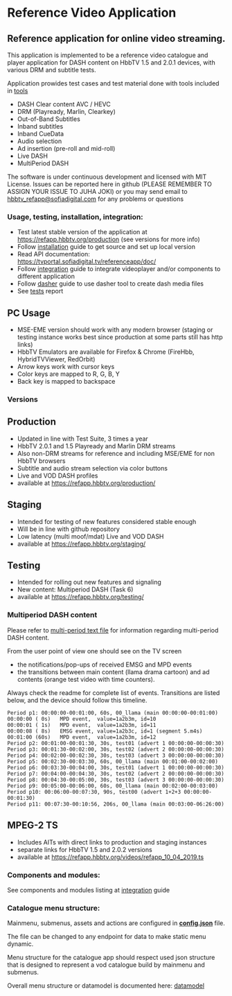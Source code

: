 # Reference Video Application

## Reference application for online video streaming.
This application is implemented to be a reference video catalogue and player application 
for DASH content on HbbTV 1.5 and 2.0.1 devices, with various DRM and subtitle tests. 

Application prowides test cases and test material done with tools included in [tools]
- DASH Clear content AVC / HEVC
- DRM (Playready, Marlin, Clearkey)
- Out-of-Band Subtitles
- Inband subtitles
- Inband CueData
- Audio selection
- Ad insertion (pre-roll and mid-roll)
- Live DASH
- MultiPeriod DASH


The software is under continuous development and licensed with MIT License.
Issues can be reported here in github (PLEASE REMEMBER TO ASSIGN YOUR ISSUE TO JUHA JOKI) or you may send email to hbbtv_refapp@sofiadigital.com
for any problems or questions

### Usage, testing, installation, integration:

 - Test latest stable version of the application at https://refapp.hbbtv.org/production (see versions for more info)
 - Follow [installation] guide to get source and set up local version
 - Read API documentation: https://tvportal.sofiadigital.tv/referenceapp/doc/
 - Follow [integration] guide to integrate videoplayer and/or components to different application
 - Follow [dasher] guide to use dasher tool to create dash media files
 - See [tests] report

## PC Usage
- MSE-EME version should work with any modern browser (staging or testing instance works best since production at some parts still has http links)
- HbbTV Emulators are available for Firefox & Chrome (FireHbb, HybridTVViewer, RedOrbit)
- Arrow keys work with cursor keys
- Color keys are mapped to R, G, B, Y
- Back key is mapped to backspace

### Versions

## Production
 - Updated in line with Test Suite, 3 times a year
 - HbbTV 2.0.1 and 1.5 Playready and Marlin DRM streams 
 - Also non-DRM streams for reference and including MSE/EME for non HbbTV browsers
 - Subtitle and audio stream selection via color buttons
 - Live and VOD DASH profiles
 - available at https://refapp.hbbtv.org/production/
 
 ## Staging
 - Intended for testing of new features considered stable enough
 - Will be in line with github repository
 - Low latency (multi moof/mdat) Live and VOD DASH
 - available at https://refapp.hbbtv.org/staging/
 
  ## Testing
 - Intended for rolling out new features and signaling
 - New content: Multiperiod DASH (Task 6)
 - available at https://refapp.hbbtv.org/testing/
 
 ### Multiperiod DASH content
 
Please refer to [multi-period text file](https://refapp.hbbtv.org/videos/00_llama_multiperiod_v1/readme.txt) for information regarding multi-period DASH content. <br>

From the user point of view one should see on the TV screen 
- the notifications/pop-ups of received EMSG and MPD events
- the transitions between main content (llama drama cartoon) and ad contents (orange test video with time counters). 

Always check the readme for complete list of events. Transitions are listed below, and the device should follow this timeline.

```
Period p1: 00:00:00-00:01:00, 60s, 00_llama (main 00:00:00-00:01:00)
00:00:00 ( 0s)   MPD event,  value=1a2b3m, id=10
00:00:01 ( 1s)   MPD event,  value=1a2b3m, id=11
00:00:08 ( 8s)   EMSG event, value=1a2b3c, id=1 (segment 5.m4s)
00:01:00 (60s)   MPD event,  value=1a2b3m, id=12
Period p2: 00:01:00-00:01:30, 30s, test01 (advert 1 00:00:00-00:00:30)
Period p3: 00:01:30-00:02:00, 30s, test02 (advert 2 00:00:00-00:00:30)
Period p4: 00:02:00-00:02:30, 30s, test03 (advert 3 00:00:00-00:00:30)
Period p5: 00:02:30-00:03:30, 60s, 00_llama (main 00:01:00-00:02:00)
Period p6: 00:03:30-00:04:00, 30s, test01 (advert 1 00:00:00-00:00:30)
Period p7: 00:04:00-00:04:30, 30s, test02 (advert 2 00:00:00-00:00:30)
Period p8: 00:04:30-00:05:00, 30s, test03 (advert 3 00:00:00-00:00:30)
Period p9: 00:05:00-00:06:00, 60s, 00_llama (main 00:02:00-00:03:00)
Period p10: 00:06:00-00:07:30, 90s, test00 (advert 1+2+3 00:00:00-00:01:30)
Period p11: 00:07:30-00:10:56, 206s, 00_llama (main 00:03:00-06:26:00)
```
 
 ## MPEG-2 TS
 - Includes AITs with direct links to production and staging instances
 - separate links for HbbTV 1.5 and 2.0.2 versions
 - available at https://refapp.hbbtv.org/videos/refapp_10_04_2019.ts

### Components and modules:

See components and modules listing at [integration] guide


### Catalogue menu structure:

Mainmenu, submenus, assets and actions are configured in __[config.json]__ file. 

The file can be changed to any endpoint for data to make static menu dynamic.

Menu structure for the catalogue app should respect used json structure that 
is designed to represent a vod catalogue build by mainmenu and submenus. 

Overall menu structure or datamodel is documented here: [datamodel]




[//]: # (references)

[tools]: <https://github.com/HbbTV-Association/ReferenceApplication/tree/master/tools>
[integration]: <https://github.com/HbbTV-Association/ReferenceApplication/blob/master/doc/integration.md>
[installation]: <https://github.com/HbbTV-Association/ReferenceApplication/blob/master/doc/installation_testing.md>
[datamodel]: <https://github.com/HbbTV-Association/ReferenceApplication/blob/master/doc/datamodel.md>
[config.json]: <https://github.com/HbbTV-Association/ReferenceApplication/blob/master/src/catalogue/config.json>
[dasher]: <https://github.com/HbbTV-Association/ReferenceApplication/blob/master/doc/dasher.md>
[tests]: <https://github.com/HbbTV-Association/ReferenceApplication/blob/master/doc/refapp_test.txt>
